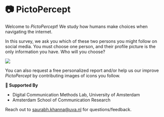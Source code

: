 # 📷 PictoPercept

Welcome to _PictoPercept_! We study how humans make choices when navigating the internet.

In this survey, we ask you which of these two persons you might follow on social media. You must choose one person, and their profile picture is the only information you have. Who will you choose?

![](data/sample_image.png)

You can also request a free personalized report and/or help us our improve _PictoPercept_ by contributing images of icons you follow.


**🌱 Supported By**

- Digital Communication Methods Lab, University of Amsterdam 
- Amsterdam School of Communication Research 

Reach out to [saurabh.khanna@uva.nl](mailto:saurabh.khanna@uva.nl) for questions/feedback.
